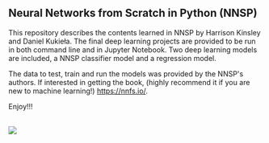 ## Neural Networks from Scratch in Python (NNSP)

This repository describes the contents learned in NNSP by Harrison Kinsley and Daniel Kukieła. 
The final deep learning projects are provided to be run in both command line and in Jupyter Notebook.
Two deep learning models are included, a NNSP classifier model and a regression model.

The data to test, train and run the models was provided by the NNSP's authors. 
If interested in getting the book, (highly recommend it if you are new to machine learning!) https://nnfs.io/.

Enjoy!!!

<br>
<img src= "https://github.com/caeareva/NNSPy/blob/eb69c35c642fabbd101394cbf28ea73e5f29ad09/nnsp_summary.png"
<br>
